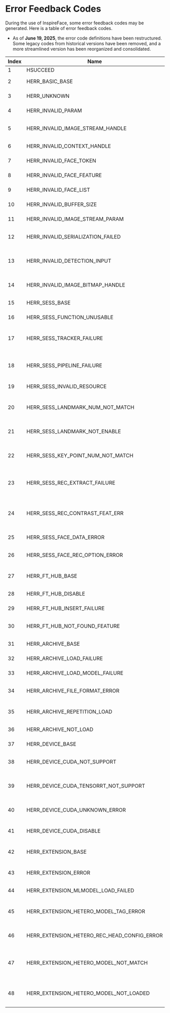 # Error Feedback Codes

During the use of InspireFace, some error feedback codes may be generated. Here is a table of error feedback codes.

- As of **June 19, 2025**, the error code definitions have been restructured. Some legacy codes from historical versions have been removed, and a more streamlined version has been reorganized and consolidated.

 | Index | Name | Code | Comment | 
 | --- | --- | --- | --- | 
 | 1 | HSUCCEED | 0 | Success | 
 | 2 | HERR_BASIC_BASE | 1 | Basic error types | 
 | 3 | HERR_UNKNOWN | 1 | Unknown error (1) | 
 | 4 | HERR_INVALID_PARAM | 2 | Invalid parameter (2) | 
 | 5 | HERR_INVALID_IMAGE_STREAM_HANDLE | 3 | Invalid image stream handle (3) | 
 | 6 | HERR_INVALID_CONTEXT_HANDLE | 4 | Invalid context handle (4) | 
 | 7 | HERR_INVALID_FACE_TOKEN | 5 | Invalid face token (5) | 
 | 8 | HERR_INVALID_FACE_FEATURE | 6 | Invalid face feature (6) | 
 | 9 | HERR_INVALID_FACE_LIST | 7 | Invalid face feature list (7) | 
 | 10 | HERR_INVALID_BUFFER_SIZE | 8 | Invalid copy token (8) | 
 | 11 | HERR_INVALID_IMAGE_STREAM_PARAM | 9 | Invalid image param (9) | 
 | 12 | HERR_INVALID_SERIALIZATION_FAILED | 10 | Invalid face serialization failed (10) | 
 | 13 | HERR_INVALID_DETECTION_INPUT | 11 | Failed to modify detector input size (11) | 
 | 14 | HERR_INVALID_IMAGE_BITMAP_HANDLE | 12 | Invalid image bitmap handle (12) | 
 | 15 | HERR_SESS_BASE | 100 | Session error types (100) | 
 | 16 | HERR_SESS_FUNCTION_UNUSABLE | 101 | Function not usable (101) | 
 | 17 | HERR_SESS_TRACKER_FAILURE | 102 | Tracker module not initialized (102) | 
 | 18 | HERR_SESS_PIPELINE_FAILURE | 103 | Pipeline module not initialized (103) | 
 | 19 | HERR_SESS_INVALID_RESOURCE | 104 | Invalid static resource (104) | 
 | 20 | HERR_SESS_LANDMARK_NUM_NOT_MATCH | 105 | The number of input landmark points does not match (105) | 
 | 21 | HERR_SESS_LANDMARK_NOT_ENABLE | 106 | The landmark model is not enabled (106) | 
 | 22 | HERR_SESS_KEY_POINT_NUM_NOT_MATCH | 107 | The number of input key points does not match (107) | 
 | 23 | HERR_SESS_REC_EXTRACT_FAILURE | 108 | Face feature extraction not registered (108) | 
 | 24 | HERR_SESS_REC_CONTRAST_FEAT_ERR | 109 | Incorrect length of feature vector for comparison (109) | 
 | 25 | HERR_SESS_FACE_DATA_ERROR | 110 | Face data parsing (110) | 
 | 26 | HERR_SESS_FACE_REC_OPTION_ERROR | 111 | An optional parameter is incorrect (111) | 
 | 27 | HERR_FT_HUB_BASE | 200 | FeatureHub error types (200) | 
 | 28 | HERR_FT_HUB_DISABLE | 201 | FeatureHub is disabled (201) | 
 | 29 | HERR_FT_HUB_INSERT_FAILURE | 202 | Data insertion error (202) | 
 | 30 | HERR_FT_HUB_NOT_FOUND_FEATURE | 203 | Get face feature error (203) | 
 | 31 | HERR_ARCHIVE_BASE | 250 | Archive error types (250) | 
 | 32 | HERR_ARCHIVE_LOAD_FAILURE | 251 | Archive load failure (251) | 
 | 33 | HERR_ARCHIVE_LOAD_MODEL_FAILURE | 252 | Model load failure (252) | 
 | 34 | HERR_ARCHIVE_FILE_FORMAT_ERROR | 253 | The archive format is incorrect (253) | 
 | 35 | HERR_ARCHIVE_REPETITION_LOAD | 254 | Do not reload the model (254) | 
 | 36 | HERR_ARCHIVE_NOT_LOAD | 255 | Model not loaded (255) | 
 | 37 | HERR_DEVICE_BASE | 300 | Hardware error types (300) | 
 | 38 | HERR_DEVICE_CUDA_NOT_SUPPORT | 301 | CUDA not supported (301) | 
 | 39 | HERR_DEVICE_CUDA_TENSORRT_NOT_SUPPORT | 302 | CUDA TensorRT not supported (302) | 
 | 40 | HERR_DEVICE_CUDA_UNKNOWN_ERROR | 303 | CUDA unknown error (303) | 
 | 41 | HERR_DEVICE_CUDA_DISABLE | 304 | CUDA support is disabled (304) | 
 | 42 | HERR_EXTENSION_BASE | 350 | Extension module error types (350) | 
 | 43 | HERR_EXTENSION_ERROR | 351 | Extension module error (351) | 
 | 44 | HERR_EXTENSION_MLMODEL_LOAD_FAILED | 352 | MLModel load failed (352) | 
 | 45 | HERR_EXTENSION_HETERO_MODEL_TAG_ERROR | 353 | Incorrect heterogeneous model tag (353) | 
 | 46 | HERR_EXTENSION_HETERO_REC_HEAD_CONFIG_ERROR | 354 | Rec head config error (354) | 
 | 47 | HERR_EXTENSION_HETERO_MODEL_NOT_MATCH | 355 | Heterogeneous model dimensions do not match (355) | 
 | 48 | HERR_EXTENSION_HETERO_MODEL_NOT_LOADED | 356 | Heterogeneous model dimensions not loaded (356) | 
